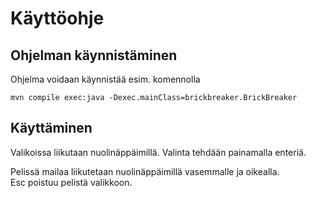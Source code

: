 # Käyttöohje

## Ohjelman käynnistäminen

Ohjelma voidaan käynnistää esim. komennolla

```
mvn compile exec:java -Dexec.mainClass=brickbreaker.BrickBreaker
```

## Käyttäminen

Valikoissa liikutaan nuolinäppäimillä.
Valinta tehdään painamalla enteriä.  

Pelissä mailaa liikutetaan nuolinäppäimillä vasemmalle ja oikealla.  
Esc poistuu pelistä valikkoon.
